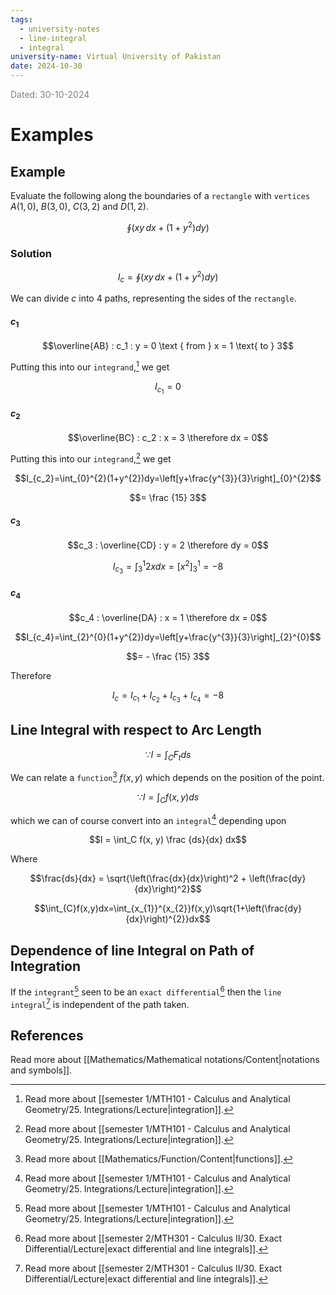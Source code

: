 ```yaml
---
tags:
  - university-notes
  - line-integral
  - integral
university-name: Virtual University of Pakistan
date: 2024-10-30
---
```


<span style="color: gray;">Dated: 30-10-2024</span>

# Examples

## Example

Evaluate the following along the boundaries of a `rectangle` with `vertices` $A(1, 0)$, $B(3, 0)$, $C(3, 2)$ and $D(1, 2)$.  

$$\oint (xy \, dx + (1 + y^2)dy)$$

### Solution

$$I_c = \oint (xy \, dx + (1 + y^2)dy)$$

We can divide $c$ into 4 paths, representing the sides of the `rectangle`.

#### $c_1$

$$\overline{AB} : c_1 : y = 0 \text { from } x = 1 \text{ to } 3$$

Putting this into our `integrand`,[^1] we get  

$$I_{c_1} = 0$$

#### $c_2$

$$\overline{BC} : c_2 : x = 3 \therefore dx = 0$$

Putting this into our `integrand`,[^1] we get  

$$I_{c_2}=\int_{0}^{2}(1+y^{2})dy=\left[y+\frac{y^{3}}{3}\right]_{0}^{2}$$

$$= \frac {15} 3$$

#### $c_3$

$$c_3 : \overline{CD} : y = 2 \therefore dy = 0$$

$$I_{c_3}=\int_{3}^{1}2xdx=\left[x^{2}\right]_{3}^{1}=-8$$

#### $c_4$

$$c_4 : \overline{DA} : x = 1 \therefore dx = 0$$

$$I_{c_4}=\int_{2}^{0}(1+y^{2})dy=\left[y+\frac{y^{3}}{3}\right]_{2}^{0}$$

$$= - \frac {15} 3$$

Therefore  

$$I_c = I_{c_1} + I_{c_2} + I_{c_3} + I_{c_4} = -8$$

## Line Integral with respect to Arc Length

$$\because I = \int_C F_t ds$$

We can relate a `function`[^2] $f(x, y)$ which depends on the position of the point.

$$\because I = \int_C f(x, y) ds$$

which we can of course convert into an `integral`[^1] depending upon

$$I = \int_C f(x, y) \frac {ds}{dx} dx$$

Where  

$$\frac{ds}{dx} = \sqrt{\left(\frac{dx}{dx}\right)^2 + \left(\frac{dy}{dx}\right)^2}$$

$$\int_{C}f(x,y)dx=\int_{x_{1}}^{x_{2}}f(x,y)\sqrt{1+\left(\frac{dy}{dx}\right)^{2}}dx$$

## Dependence of line Integral on Path of Integration

If the `integrant`[^1] seen to be an `exact differential`[^3] then the `line integral`[^3] is independent of the path taken.

## References

Read more about [[Mathematics/Mathematical notations/Content|notations and symbols]].

[^1]: Read more about [[semester 1/MTH101 - Calculus and Analytical Geometry/25. Integrations/Lecture|integration]].
[^2]: Read more about [[Mathematics/Function/Content|functions]].
[^3]: Read more about [[semester 2/MTH301 - Calculus II/30. Exact Differential/Lecture|exact differential and line integrals]].